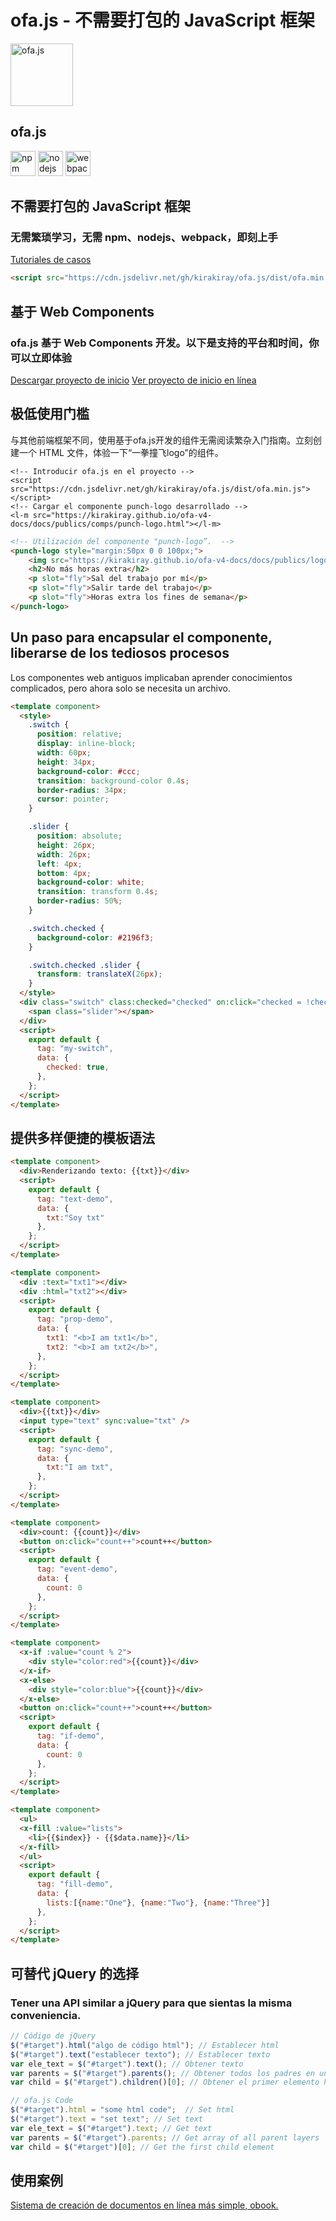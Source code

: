# ofa.js - 不需要打包的 JavaScript 框架

<!-- desc: ofa.js es un nuevo marco para construir interfaces de usuario que se puede usar fácilmente sin un proceso de construcción complicado. Abandona las dependencias de npm, Node.js y webpack, y vuelve a la conveniencia de la era de jQuery. -->

<simp-block>

<punch-logo>
    <img src="../publics/logo.svg" width="100" logo alt="ofa.js" />
    <h2>ofa.js</h2>
    <img src="../publics/npm-logo.png" slot="fly" height="40" alt="npm" />
    <img src="../publics/nodejs-logo.png" slot="fly" height="40" alt="nodejs" />
    <img src="../publics/webpack-logo.png" slot="fly" height="40" alt="webpack" />
</punch-logo>

## 不需要打包的 JavaScript 框架

### 无需繁琐学习，无需 npm、nodejs、webpack，即刻上手

[Tutoriales de casos](./cases/index.md)

```html
<script src="https://cdn.jsdelivr.net/gh/kirakiray/ofa.js/dist/ofa.min.js"></script>
```

</simp-block>

<simp-block>

## 基于 Web Components

### ofa.js 基于 Web Components 开发。以下是支持的平台和时间，你可以立即体验

<support-platforms></support-platforms>

<a href="../publics/download/ofajs-start.zip" target="_blank">Descargar proyecto de inicio</a>
<a href="../publics/download/ofajs-start/index.html" target="_blank">Ver proyecto de inicio en línea</a>

</simp-block>

<simp-block>

## 极低使用门槛

与其他前端框架不同，使用基于ofa.js开发的组件无需阅读繁杂入门指南。立刻创建一个 HTML 文件，体验一下“一拳撞飞logo”的组件。

<html-viewer style="width:100%;">

```
<!-- Introducir ofa.js en el proyecto -->
<script src="https://cdn.jsdelivr.net/gh/kirakiray/ofa.js/dist/ofa.min.js"></script>
<!-- Cargar el componente punch-logo desarrollado -->
<l-m src="https://kirakiray.github.io/ofa-v4-docs/docs/publics/comps/punch-logo.html"></l-m>
```

```html
<!-- Utilización del componente "punch-logo”.  -->
<punch-logo style="margin:50px 0 0 100px;">
    <img src="https://kirakiray.github.io/ofa-v4-docs/docs/publics/logo.svg" logo height="90" />
    <h2>No más horas extra</h2>
    <p slot="fly">Sal del trabajo por mí</p>
    <p slot="fly">Salir tarde del trabajo</p>
    <p slot="fly">Horas extra los fines de semana</p>
</punch-logo>
```

</html-viewer>

</simp-block>

<simp-block>

## Un paso para encapsular el componente, liberarse de los tediosos procesos

Los componentes web antiguos implicaban aprender conocimientos complicados, pero ahora solo se necesita un archivo.

<comp-viewer comp-name="my-switch" max-height="500" style="width:100%;">

```html
<template component>
  <style>
    .switch {
      position: relative;
      display: inline-block;
      width: 60px;
      height: 34px;
      background-color: #ccc;
      transition: background-color 0.4s;
      border-radius: 34px;
      cursor: pointer;
    }

    .slider {
      position: absolute;
      height: 26px;
      width: 26px;
      left: 4px;
      bottom: 4px;
      background-color: white;
      transition: transform 0.4s;
      border-radius: 50%;
    }

    .switch.checked {
      background-color: #2196f3;
    }

    .switch.checked .slider {
      transform: translateX(26px);
    }
  </style>
  <div class="switch" class:checked="checked" on:click="checked = !checked">
    <span class="slider"></span>
  </div>
  <script>
    export default {
      tag: "my-switch",
      data: {
        checked: true,
      },
    };
  </script>
</template>
```

</comp-viewer>

</simp-block>


<simp-block>

## 提供多样便捷的模板语法

<case-switch>

<comp-viewer switch-name="Render Text" comp-name="text-demo" max-height="500" style="width:100%;">

```html
<template component>
  <div>Renderizando texto: {{txt}}</div>
  <script>
    export default {
      tag: "text-demo",
      data: {
        txt:"Soy txt"
      },
    };
  </script>
</template>
```

</comp-viewer>

<comp-viewer switch-name="Set Properties" comp-name="prop-demo" max-height="500" style="width:100%;">

```html
<template component>
  <div :text="txt1"></div>
  <div :html="txt2"></div>
  <script>
    export default {
      tag: "prop-demo",
      data: {
        txt1: "<b>I am txt1</b>",
        txt2: "<b>I am txt2</b>",
      },
    };
  </script>
</template>
```

</comp-viewer>


<comp-viewer switch-name="Sync Data" comp-name="sync-demo" max-height="500" style="width:100%;">

```html
<template component>
  <div>{{txt}}</div>
  <input type="text" sync:value="txt" />
  <script>
    export default {
      tag: "sync-demo",
      data: {
        txt:"I am txt",
      },
    };
  </script>
</template>
```

</comp-viewer>

<comp-viewer switch-name="Bind Event" comp-name="event-demo" max-height="500" style="width:100%;">

```html
<template component>
  <div>count: {{count}}</div>
  <button on:click="count++">count++</button>
  <script>
    export default {
      tag: "event-demo",
      data: {
        count: 0
      },
    };
  </script>
</template>
```

</comp-viewer>

<comp-viewer switch-name="Use If" comp-name="if-demo" max-height="500" style="width:100%;">

```html
<template component>
  <x-if :value="count % 2">
    <div style="color:red">{{count}}</div>
  </x-if>
  <x-else>
    <div style="color:blue">{{count}}</div>
  </x-else>
  <button on:click="count++">count++</button>
  <script>
    export default {
      tag: "if-demo",
      data: {
        count: 0
      },
    };
  </script>
</template>
```

</comp-viewer>


<comp-viewer switch-name="Use Fill" comp-name="fill-demo" max-height="500" style="width:100%;">

```html
<template component>
  <ul>
  <x-fill :value="lists">
    <li>{{$index}} - {{$data.name}}</li>
  </x-fill>
  </ul>
  <script>
    export default {
      tag: "fill-demo",
      data: {
        lists:[{name:"One"}, {name:"Two"}, {name:"Three"}]
      },
    };
  </script>
</template>
```

</comp-viewer>

</case-switch>

</simp-block>

<simp-block>

## 可替代 jQuery 的选择

### Tener una API similar a jQuery para que sientas la misma conveniencia.

<split-code>

```javascript
// Código de jQuery
$("#target").html("algo de código html"); // Establecer html
$("#target").text("establecer texto"); // Establecer texto
var ele_text = $("#target").text(); // Obtener texto
var parents = $("#target").parents(); // Obtener todos los padres en un arreglo
var child = $("#target").children()[0]; // Obtener el primer elemento hijo
```

```javascript
// ofa.js Code
$("#target").html = "some html code";  // Set html
$("#target").text = "set text"; // Set text
var ele_text = $("#target").text; // Get text
var parents = $("#target").parents; // Get array of all parent layers
var child = $("#target")[0]; // Get the first child element
```

</split-code>

</simp-block>

<simp-block>

## 使用案例

<a href="https://obook.ofajs.com/">Sistema de creación de documentos en línea más simple, obook.</a>

</simp-block>

<l-m src="https://cdn.jsdelivr.net/npm/obook/blocks/simp-block.html"></l-m>
<l-m src="../publics/comps/punch-logo.html"></l-m>
<l-m src="../publics/comps/support-platforms.html"></l-m>
<l-m src="../publics/comps/case-switch.html"></l-m>
<l-m src="../publics/comps/split-code.html"></l-m>